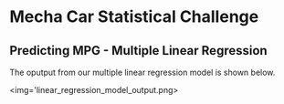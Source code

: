 # Mecha Car Statistical Challenge
## Predicting MPG - Multiple Linear Regression
The oputput from our multiple linear regression model is shown below.

<img='linear_regression_model_output.png>


